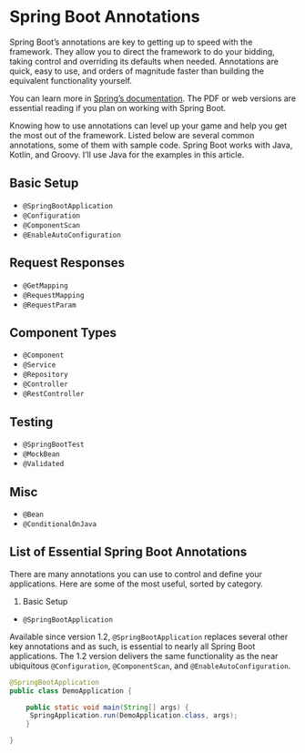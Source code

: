 # Spring Boot Annotations

Spring Boot’s annotations are key to getting up to speed with the framework. They allow you to direct the framework to do your bidding, taking control and overriding its defaults when needed. Annotations are quick, easy to use, and orders of magnitude faster than building the equivalent functionality yourself.

You can learn more in [Spring’s documentation](https://spring.io/docs). The PDF or web versions are essential reading if you plan on working with Spring Boot.

Knowing how to use annotations can level up your game and help you get the most out of the framework. Listed below are several common annotations, some of them with sample code. Spring Boot works with Java, Kotlin, and Groovy. I’ll use Java for the examples in this article.

## Basic Setup

- `@SpringBootApplication`
- `@Configuration`
- `@ComponentScan`
- `@EnableAutoConfiguration`

## Request Responses

- `@GetMapping`
- `@RequestMapping`
- `@RequestParam`

## Component Types

- `@Component`
- `@Service`
- `@Repository`
- `@Controller`
- `@RestController`

## Testing

- `@SpringBootTest`
- `@MockBean`
- `@Validated`

## Misc

- `@Bean`
- `@ConditionalOnJava`

## List of Essential Spring Boot Annotations

There are many annotations you can use to control and define your applications. Here are some of the most useful, sorted by category.

1. Basic Setup

- `@SpringBootApplication`

Available since version 1.2, `@SpringBootApplication` replaces several other key annotations and as such, is essential to nearly all Spring Boot applications. The 1.2 version delivers the same functionality as the near ubiquitous `@Configuration`, `@ComponentScan`, and `@EnableAutoConfiguration`.

```java
@SpringBootApplication
public class DemoApplication {

    public static void main(String[] args) {
   	 SpringApplication.run(DemoApplication.class, args);
    }

}

```